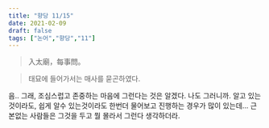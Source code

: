 ```yaml
---
title: "향당 11/15"
date: 2021-02-09
draft: false
tags: ["논어","향당","11"]
---
```


> 入太廟，每事問。

> 태묘에 들어가서는 매사를 묻곤하였다.

음.. 그래, 조심스럽고 존중하는 마음에 그런다는 것은 알겠다. 나도 그러니까. 알고 있는것이라도, 쉽게 알수 있는것이라도 한번더 물어보고 진행하는 경우가 많이 있는데... 근본없는 사람들은 그것을 두고 뭘 몰라서 그런다 생각하더라.
